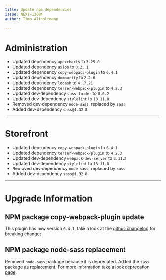 ```yaml
---
title: Update npm dependencies
issue: NEXT-13084
author: Timo Altholtmann
 
---
```

# Administration
* Updated dependency `apexcharts` to `3.25.0`
* Updated dependency `axios` to `0.21.1`
* Updated dependency `copy-webpack-plugin` to `6.4.1`
* Updated dependency `dompurify` to `2.2.6`
* Updated dependency `lodash` to `4.17.21`
* Updated dependency `terser-webpack-plugin` to `4.2.3`
* Updated dev-dependency `sass-loader` to `8.0.2`
* Updated dev-dependency `stylelint` to `13.11.0`
* Removed dev-dependency `node-sass`, replaced by `sass`
* Added dev-dependency `sass@1.32.8`
___
# Storefront
* Updated dependency `copy-webpack-plugin` to `6.4.1`
* Updated dependency `terser-webpack-plugin` to `4.2.3`
* Updated dev-dependency `webpack-dev-server` to `3.11.2`
* Updated dev-dependency `stylelint` to `13.11.0`
* Removed dev-dependency `node-sass`, replaced by `sass`
* Added dev-dependency `sass@1.32.8`
___
# Upgrade Information
## NPM package copy-webpack-plugin update
This plugin has now version `6.4.1`, take a look at the [github changelog](https://github.com/webpack-contrib/copy-webpack-plugin/releases/tag/v6.0.0) for breaking changes.

## NPM package node-sass replacement
Removed `node-sass` package because it is deprecated. Added the `sass` package as replacement. For more information take a look [deprecation page](https://sass-lang.com/blog/libsass-is-deprecated).
